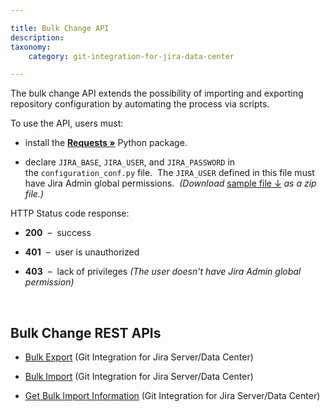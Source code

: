 ```yaml
---

title: Bulk Change API
description:
taxonomy:
    category: git-integration-for-jira-data-center

---
```


The bulk change API extends the possibility of importing and exporting repository configuration by automating the process via scripts.

To use the API, users must:

*   install the <a href='http://docs.python-requests.org/en/latest/user/install/#install' target='_blank'><b>Requests »</b></a> Python package.

*   declare `JIRA_BASE`, `JIRA_USER`, and `JIRA_PASSWORD` in the `configuration_conf.py` file.  The `JIRA_USER` defined in this file must have Jira Admin global permissions.  _(Download_ <a href='https://bigbrassband.com/files/configuration_conf.zip'>sample file ↓</b></a> _as a zip file.)_


HTTP Status code response:

*   **200**  –  success

*   **401**  –  user is unauthorized

*   **403**  –  lack of privileges _(The user doesn't have Jira Admin global permission)_

&nbsp;

## Bulk Change REST APIs

*   [Bulk Export](/git-integration-for-jira-data-center/bulk-export-gij-self-managed/) (Git Integration for Jira Server/Data Center)

*   [Bulk Import](/git-integration-for-jira-data-center/bulk-import-gij-self-managed/) (Git Integration for Jira Server/Data Center)

*   [Get Bulk Import Information](/git-integration-for-jira-data-center/get-bulk-import-information-gij-self-managed/) 
(Git Integration for Jira Server/Data Center)

